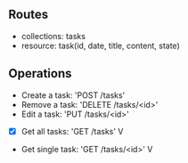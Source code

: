 ## Routes
- collections: tasks
- resource: task(id, date, title, content, state)

## Operations
- Create a task: 'POST /tasks'
- Remove a task: 'DELETE /tasks/\<id>'
- Edit a task: 'PUT /tasks/\<id>'
- [x] Get all tasks: 'GET /tasks' V
- Get single task: 'GET /tasks/\<id>' V
